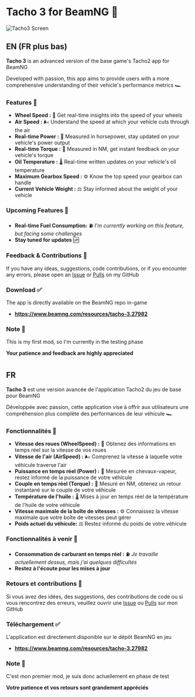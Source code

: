 # Tacho 3 for BeamNG 🚗

![Tacho3 Screen](https://github.com/YDeltagon/BeamNG_Tacho3/blob/Master/Tacho3BIG.png)

## EN (FR plus bas)

**Tacho 3** is an advanced version of the base game's Tacho2 app for BeamNG

Developed with passion, this app aims to provide users with a more comprehensive understanding of their vehicle's performance metrics 🏎️

### Features 🌟
- **Wheel Speed :** 🚗 Get real-time insights into the speed of your wheels
- **Air Speed :** 🌬️ Understand the speed at which your vehicle cuts through the air
- **Real-time Power :** 🐎 Measured in horsepower, stay updated on your vehicle's power output
- **Real-time Torque :** 🔧 Measured in NM, get instant feedback on your vehicle's torque
- **Oil Temperature :** 🌡️ Real-time written updates on your vehicle's oil temperature
- **Maximum Gearbox Speed :** ⚙️ Know the top speed your gearbox can handle
- **Current Vehicle Weight :** ⚖️ Stay informed about the weight of your vehicle

### Upcoming Features 🚧
- **Real-time Fuel Consumption:** ⛽ *I'm currently working on this feature, but facing some challenges*
- **Stay tuned for updates** 🆙

### Feedback & Contributions 📝
If you have any ideas, suggestions, code contributions, or if you encounter any errors, please open an [Issue](https://github.com/YDeltagon/BeamNG_Tacho3/issues) or [Pulls](https://github.com/YDeltagon/BeamNG_Tacho3/pulls) on my GitHub

### Download ✅
The app is directly available on the BeamNG repo in-game
- **https://www.beamng.com/resources/tacho-3.27982**

### Note 📌
This is my first mod, so I'm currently in the testing phase

**Your patience and feedback are highly appreciated**

#
## FR

**Tacho 3** est une version avancée de l'application Tacho2 du jeu de base pour BeamNG

Développée avec passion, cette application vise à offrir aux utilisateurs une compréhension plus complète des performances de leur véhicule 🏎️

### Fonctionnalités 🌟
- **Vitesse des roues (WheelSpeed) :** 🚗 Obtenez des informations en temps réel sur la vitesse de vos roues
- **Vitesse de l'air (AirSpeed) :** 🌬️ Comprenez la vitesse à laquelle votre véhicule traverse l'air
- **Puissance en temps réel (Power) :** 🐎 Mesurée en chevaux-vapeur, restez informé de la puissance de votre véhicule
- **Couple en temps réel (Torque) :** 🔧 Mesuré en NM, obtenez un retour instantané sur le couple de votre véhicule
- **Température de l'huile :** 🌡️ Mises à jour en temps réel de la température de l'huile de votre véhicule
- **Vitesse maximale de la boîte de vitesses :** ⚙️ Connaissez la vitesse maximale que votre boîte de vitesses peut gérer
- **Poids actuel du véhicule:** ⚖️ Restez informé du poids de votre véhicule

### Fonctionnalités à venir 🚧
- **Consommation de carburant en temps réel :** ⛽ *Je travaille actuellement dessus, mais j'ai quelques difficultés*
- **Restez à l'écoute pour les mises à jour**

### Retours et contributions 📝
Si vous avez des idées, des suggestions, des contributions de code ou si vous rencontrez des erreurs, veuillez ouvrir une [Issue](https://github.com/YDeltagon/BeamNG_Tacho3/issues) ou [Pulls](https://github.com/YDeltagon/BeamNG_Tacho3/pulls) sur mon GitHub

### Téléchargement ✅
L'application est directement disponible sur le dépôt BeamNG en jeu
- **https://www.beamng.com/resources/tacho-3.27982**

### Note 📌
C'est mon premier mod, je suis donc actuellement en phase de test

**Votre patience et vos retours sont grandement appréciés**
